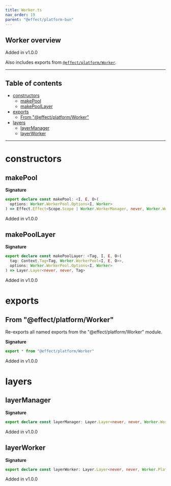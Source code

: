 ```yaml
---
title: Worker.ts
nav_order: 19
parent: "@effect/platform-bun"
---
```


## Worker overview

Added in v1.0.0

Also includes exports from [`@effect/platform/Worker`](https://effect-ts.github.io/platform/platform/Worker.ts.html).

---

<h2 class="text-delta">Table of contents</h2>

- [constructors](#constructors)
  - [makePool](#makepool)
  - [makePoolLayer](#makepoollayer)
- [exports](#exports)
  - [From "@effect/platform/Worker"](#from-effectplatformworker)
- [layers](#layers)
  - [layerManager](#layermanager)
  - [layerWorker](#layerworker)

---

# constructors

## makePool

**Signature**

```ts
export declare const makePool: <I, E, O>(
  options: Worker.WorkerPool.Options<I, Worker>
) => Effect.Effect<Scope.Scope | Worker.WorkerManager, never, Worker.WorkerPool<I, E, O>>
```

Added in v1.0.0

## makePoolLayer

**Signature**

```ts
export declare const makePoolLayer: <Tag, I, E, O>(
  tag: Context.Tag<Tag, Worker.WorkerPool<I, E, O>>,
  options: Worker.WorkerPool.Options<I, Worker>
) => Layer.Layer<never, never, Tag>
```

Added in v1.0.0

# exports

## From "@effect/platform/Worker"

Re-exports all named exports from the "@effect/platform/Worker" module.

**Signature**

```ts
export * from "@effect/platform/Worker"
```

Added in v1.0.0

# layers

## layerManager

**Signature**

```ts
export declare const layerManager: Layer.Layer<never, never, Worker.WorkerManager>
```

Added in v1.0.0

## layerWorker

**Signature**

```ts
export declare const layerWorker: Layer.Layer<never, never, Worker.PlatformWorker>
```

Added in v1.0.0
